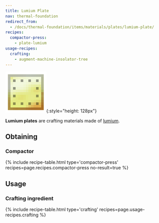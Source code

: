 ```yaml
---
title: Lumium Plate
nav: thermal-foundation
redirect_from:
  - /docs/thermal-foundation/items/materials/plates/lumium-plate/
recipes:
  compactor-press:
    - plate-lumium
usage-recipes:
  crafting:
    - augment-machine-insolator-tree
---
```


![Lumium plate](/assets/images/thermal-foundation/plate-lumium.png){:style="height: 128px"}


**Lumium plates** are crafting materials made of [lumium](/docs/lumium-ingot/).


Obtaining
---------

### Compactor
{% include recipe-table.html type='compactor-press' recipes=page.recipes.compactor-press no-result=true %}


Usage
-----

### Crafting ingredient
{% include recipe-table.html type='crafting' recipes=page.usage-recipes.crafting %}
